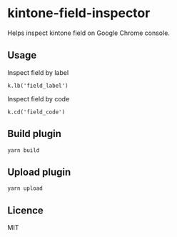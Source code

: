 # kintone-field-inspector

Helps inspect kintone field on Google Chrome console.

## Usage

Inspect field by label

```
k.lb('field_label')
```

Inspect field by code

```
k.cd('field_code')
```

## Build plugin

```
yarn build
```

## Upload plugin

```
yarn upload
```

## Licence

MIT
